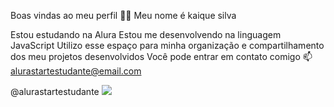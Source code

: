 Boas vindas ao meu perfil 💙💙
Meu nome é kaique silva

Estou estudando na Alura
Estou me desenvolvendo na linguagem JavaScript
Utilizo esse espaço para minha organização e compartilhamento dos meu projetos desenvolvidos
Você pode entrar em contato comigo 📫
alurastartestudante@email.com

@alurastartestudante
![](https://encrypted-tbn0.gstatic.com/images?q=tbn:ANd9GcTNlDRR4JuV71HlgqxDTei_Ed2SWeif-ch_jg&s)
